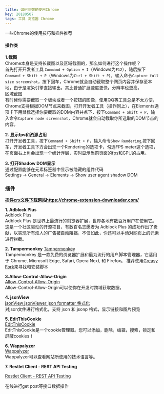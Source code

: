```yaml
---
title: 如何高效的使用Chrome
key: 20180507
tags: 工具 浏览器 Chrome
---
```


一些Chrome的使用技巧和插件推荐
<!--more-->

#### 操作类 ###
**1.截图**  
Chrome本身是支持长截图以及区域截图的，那么如何进行这个操作呢？  
首先打开开发者工具 `Command + Option + I`（Windows为`F12`），随后按下`Command + Shift + P`（Windows为`Ctrl + Shift + P`），输入命令`Capture full size screenshot`，按下回车，Chrome就会自动截取整个网页内容并保存至本地，由于是渲染引擎直接输出，其比普通扩展速度更快，分辨率也更高。  
区域截图  
有时候你需要截取一个版块或者一个按钮的图像，使用QQ等工具总是不太方便，Chrome支持根据DOM节点来截图，打开开发者工具（操作同上），在Elements选项卡下用鼠标选择你要截取的DOM内容并点下，按下`Command + Shift + P`，输入命令`Capture node screenshot`，Chrome就会自动截取你所选取的DOM节点的内容。

**2. 显示fps和资源占用**  
打开开发者工具，按下`Command + Shift + P`，输入命令`Show Rendering`,按下回车，开发者工具下方会出现一个Rendering的选项卡，勾选FPS meter这个选项，在页面右上角会出现一个统计浮层，实时显示当前页面的fps和GPU的占用。

**3. 打开Shadow DOM显示**  
通过配置能够在元素标签器中显示被隐藏的组件代码  
Settings → General → Elements → Show user agent shadow DOM


### 插件 ###

**[插件crx文件下载网站https://chrome-extension-downloader.com/](https://chrome-extension-downloader.com/)**

**1. Adblock Plus**  
[Adblock Plus](https://chrome.google.com/webstore/detail/adblock-plus/cfhdojbkjhnklbpkdaibdccddilifddb)  
Adblock Plus 是世界上最流行的浏览器扩展，世界各地有数百万用户在使用它。这是一个社区驱动的开源项目，有数百名志愿者为 Adblock Plus 的成功作出了贡献，以实现所有烦人的广告被自动阻挡，不仅如此，你还可以手动对网页上的元素进行拦截。

**2. Tampermonkey**
[Tampermonkey](https://chrome.google.com/webstore/detail/tampermonkey/dhdgffkkebhmkfjojejmpbldmpobfkfo)  
Tampermonkey 是一款免费的浏览器扩展和最为流行的用户脚本管理器，它适用于 Chrome, Microsoft Edge, Safari, Opera Next, 和 Firefox。 推荐使用[Greasy Fork](https://greasyfork.org/)来寻找和安装脚本

**3.Allow-Control-Allow-Origin**  
[Allow-Control-Allow-Origin](https://chrome.google.com/webstore/detail/allow-control-allow-origi/nlfbmbojpeacfghkpbjhddihlkkil)  
Allow-Control-Allow-Origin可以使你在开发时跨域获取数据，

**4. jsonView**  
[jsonView jsonViewer json formatter 格式化](https://chrome.google.com/webstore/detail/jsonview-jsonviewer-json/hdmbdioamgdkppmocchpkjhbpfmpjiei)  
对json文件进行格式化，支持 json 和 jsonp 格式，显示链接和图片预览

**5. EditThisCookie**  
[EditThisCookie](https://chrome.google.com/webstore/detail/editthiscookie/fngmhnnpilhplaeedifhccceomclgfbg)  
EditThisCookie是一个cookie管理器。您可以添加，删除，编辑，搜索，锁定和屏蔽cookies！

**6. Wappalyzer**  
[Wappalyzer](https://chrome.google.com/webstore/detail/wappalyzer/gppongmhjkpfnbhagpmjfkannfbllamg)  
Wappalyzer可以查看网站所使用的技术语言等。

**7. Restlet Client - REST API Testing**

[Restlet Client - REST API Testing](https://chrome.google.com/webstore/detail/restlet-client-rest-api-t/aejoelaoggembcahagimdiliamlcdmfm)

在线进行get post等接口数据操作